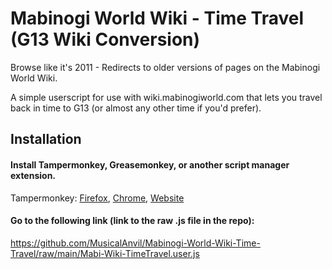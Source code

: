 # Mabinogi World Wiki - Time Travel (G13 Wiki Conversion)
Browse like it's 2011 - Redirects to older versions of pages on the Mabinogi World Wiki.

A simple userscript for use with wiki.mabinogiworld.com that lets you travel back in time to G13 (or almost any other time if you'd prefer). 

## Installation

#### Install Tampermonkey, Greasemonkey, or another script manager extension.
Tampermonkey: [Firefox](https://addons.mozilla.org/en-US/firefox/addon/tampermonkey/), [Chrome](https://chrome.google.com/webstore/detail/tampermonkey/dhdgffkkebhmkfjojejmpbldmpobfkfo), [Website](https://www.tampermonkey.net/)

#### Go to the following link (link to the raw .js file in the repo):
https://github.com/MusicalAnvil/Mabinogi-World-Wiki-Time-Travel/raw/main/Mabi-Wiki-TimeTravel.user.js
